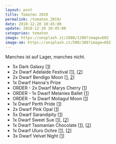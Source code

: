 ```yaml
---
layout: post
title: Tomaten 2019
permalink: /tomaten_2019/
date: 2018-12-20 10:45:00
update: 2018-12-20 10:45:00
categories: tomaten
image: https://unsplash.it/2000/1200?image=602
image-sm: https://unsplash.it/500/300?image=602
---
```


Manches ist auf Lager, manches nicht.

- 5x Dark Galaxy [[1](https://www.vertiloom.com/en/dark-galaxy.html)]
- 2x Dwarf Adelaide Festival [[1](http://tatianastomatobase.com/wiki/Adelaide_Festival)], [[2](https://www.glenseeds.co.za/products/dwarf-adeleide-festival)]
- 2x Dwarf Bendigo Moon [[1](http://tatianastomatobase.com/wiki/Dwarf_Bendigo_Moon), [2](https://www.vertiloom.com/en/dwarf-bendigo-moon.html)]
- 1x Dwarf Hanna's Prize
- ORDER - 2x Dwarf Marys Cherry [[1](https://www.vertiloom.com/en/dwarf-marys-cherry.html)]
- ORDER - 1x Dwarf Melanies Ballet [[1](https://www.vertiloom.com/en/dwarf-melanies-ballet.html)]
- ORDER - 1x Dwarf Moliagul Moon [[1](https://www.vertiloom.com/en/dwarf-moliagul-moon.html)]
- 1x Dwarf Perth Pride [[1](https://www.vertiloom.com/en/dwarf-moliagul-moon.html)]
- 2x Dwarf Pink Opal [[1](https://www.vertiloom.com/en/dwarf-pink-opal.html)]
- 5x Dwarf Sarandipity [[1](http://tatianastomatobase.com/wiki/Sarandipity)]
- 1x Dwarf Sweet Sue [[1](http://www.tomaten-atlas.de/sorten/d/4031-dwarf-sweet-sue)], [[2](http://www.tomaten-forum.com/Thread-Tomaten-Sortenbeschreibungen?pid=94402#pid94402)]
- 1x Dwarf Tasmanian Chocolate [[1](http://www.tomaten-atlas.de/sorten/t/3415-tasmanian-chocolate)], [[2](http://www.tomatenundanderes.eu/tomatenparade/14-beispielbeitraege/519-tasmanian-chocolate-dwarf)]
- 1x Dwarf Uluro Ochre [[1](http://www.tomaten-forum.com/Thread-Tomaten-Sortenbeschreibungen?pid=94452#pid94452)], [[2](http://www.tomaten-atlas.de/sorten/u/5900-uluru-ochre)]
- 3x Dwarf Velvet Night [[1](https://www.vertiloom.com/en/dwarf-velvet-night.html)]
